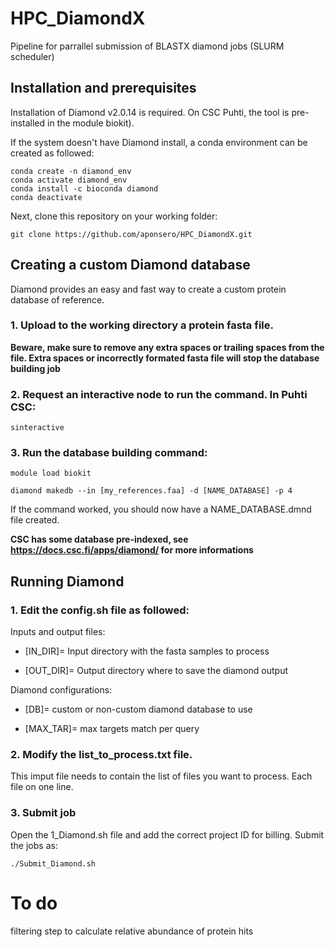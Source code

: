 # HPC_DiamondX
Pipeline for parrallel submission of BLASTX diamond jobs (SLURM scheduler)

## Installation and prerequisites

Installation of Diamond v2.0.14 is required. On CSC Puhti, the tool is pre-installed in the module biokit).

If the system doesn't have Diamond install, a conda environment can be created as followed: 

```
conda create -n diamond_env
conda activate diamond_env
conda install -c bioconda diamond
conda deactivate
```

Next, clone this repository on your working folder:

```
git clone https://github.com/aponsero/HPC_DiamondX.git
```

## Creating a custom Diamond database

Diamond provides an easy and fast way to create a custom protein database of reference.

### 1. Upload to the working directory a protein fasta file. 

**Beware, make sure to remove any extra spaces or trailing spaces from the file. Extra spaces or incorrectly formated fasta file will stop the database building job**

### 2. Request an interactive node to run the command. In Puhti CSC:

```
sinteractive
```

### 3. Run the database building command:

```
module load biokit

diamond makedb --in [my_references.faa] -d [NAME_DATABASE] -p 4
``` 

If the command worked, you should now have a NAME_DATABASE.dmnd file created.

**CSC has some database pre-indexed, see https://docs.csc.fi/apps/diamond/ for more informations**

## Running Diamond

### 1. Edit the config.sh file as followed:

Inputs and output files:

- [IN_DIR]= Input directory with the fasta samples to process

- [OUT_DIR]= Output directory where to save the diamond output

Diamond configurations:

- [DB]= custom or non-custom diamond database to use

- [MAX_TAR]= max targets match per query

### 2. Modify the list_to_process.txt file.

This imput file needs to contain the list of files you want to process. Each file on one line.

### 3. Submit job

Open the 1_Diamond.sh file and add the correct project ID for billing.
Submit the jobs as:

```
./Submit_Diamond.sh
```




# To do 
filtering step to calculate relative abundance of protein hits

